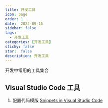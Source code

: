 ```yaml
---
title: 开发工具
icon: page 
order: 1
date:  2022-09-15
sidebar: false
tags:
  - 开发工具
categories: [开发工具]
sticky: false
star:  false
description: 开发工具
---
```


开发中常用的工具集合
<!-- more -->

## Visual Studio Code 工具

1. 配置代码模版 [Snippets in Visual Studio Code](https://code.visualstudio.com/docs/editor/userdefinedsnippets)